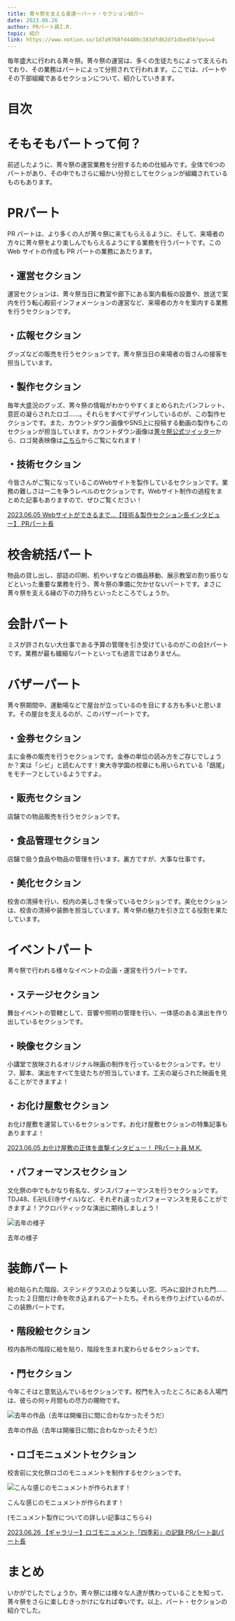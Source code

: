 ```yaml
---
title: 菁々祭を支える者達～パート・セクション紹介～
date: 2023.06.26
author: PRパート員I.R.
topic: 紹介
link: https://www.notion.so/1d7a9768fd4480c383dfd62df1dbed56?pvs=4
---
```


毎年盛大に行われる菁々祭。菁々祭の運営は、多くの生徒たちによって支えられており、その業務はパートによって分担されて行われます。ここでは、パートやその下部組織であるセクションについて、紹介していきます。

# 目次

# そもそもパートって何？

前述したように、菁々祭の運営業務を分担するための仕組みです。全体で6つのパートがあり、その中でもさらに細かい分担としてセクションが組織されているものもあります。

# PRパート

PR パートは、より多くの人が菁々祭に来てもらえるように、そして、来場者の方々に菁々祭をより楽しんでもらえるようにする業務を行うパートです。この Web サイトの作成も PR パートの業務にあたります。

## ・運営セクション

運営セクションは、菁々祭当日に教室や廊下にある案内看板の設置や、放送で案内を行う転心殿前インフォメーションの運営など、来場者の方々を案内する業務を行うセクションです。

## ・広報セクション

グッズなどの販売を行うセクションです。菁々祭当日の来場者の皆さんの接客を担当しています。

## ・製作セクション

毎年大盛況のグッズ、菁々祭の情報がわかりやすくまとめられたパンフレット、意匠の凝らされたロゴ……。それらをすべてデザインしているのが、この製作セクションです。また、カウントダウン画像やSNS上に投稿する動画の製作もこのセクションが担当しています。カウントダウン画像は[菁々祭公式ツイッター](https://x.com/seiseisai_tdj)から、ロゴ発表映像は[こちら](https://youtu.be/7v9g0vJNalM)からご覧になれます！

## ・技術セクション

今皆さんがご覧になっているこのWebサイトを製作しているセクションです。業務の難しさは一二を争うレベルのセクションです。Webサイト制作の過程をまとめた記事もありますので、ぜひご覧ください！

[2023.06.05
Webサイトができるまで...【技術＆製作セクション長インタビュー】
PRパート長](/blog/59/05)

# 校舎統括パート

物品の貸し出し、部誌の印刷、机やいすなどの備品移動、展示教室の割り振りなどといった重要な業務を行う、菁々祭の準備に欠かせないパートです。まさに菁々祭を支える縁の下の力持ちといったところでしょうか。

# 会計パート

ミスが許されない大仕事である予算の管理を引き受けているのがこの会計パートです。業務が最も繊細なパートといっても過言ではありません。

# バザーパート

菁々祭期間中、運動場などで屋台が立っているのを目にする方も多いと思います。その屋台を支えるのが、このバザーパートです。

## ・金券セクション

主に金券の販売を行うセクションです。金券の単位の読み方をご存じでしょうか？実は「シビ」と読むんです！東大寺学園の校章にも用いられている「鴟尾」をモチーフとしているようですよ。

## ・販売セクション

店舗での物品販売を行うセクションです。

## ・食品管理セクション

店舗で扱う食品や物品の管理を行います。裏方ですが、大事な仕事です。

## ・美化セクション

校舎の清掃を行い、校内の美しさを保っているセクションです。美化セクションは、校舎の清掃や装飾を担当しています。菁々祭の魅力を引き立てる役割を果たしています。

# イベントパート

菁々祭で行われる様々なイベントの企画・運営を行うパートです。

## ・ステージセクション

舞台イベントの管轄として、音響や照明の管理を行い、一体感のある演出を作り出しているセクションです。

## ・映像セクション

小講堂で放映されるオリジナル映画の制作を行っているセクションです。セリフ、脚本、演出をすべて生徒たちが担当しています。工夫の凝らされた映画を見ることができますよ！

## ・お化け屋敷セクション

お化け屋敷を運営しているセクションです。お化け屋敷セクションの特集記事もありますよ！

[2023.06.05
お化け屋敷の正体を直撃インタビュー！
PRパート員 M.K.](/blog/59/04)

## ・パフォーマンスセクション

文化祭の中でもかなり有名な、ダンスパフォーマンスを行うセクションです。TDJ48、E卍ILE(寺ザイル)など、それぞれ違ったパフォーマンスを見ることができますよ！アクロバティックな演出に期待しましょう！

![去年の様子](image.png)

去年の様子

# 装飾パート

絵の貼られた階段、ステンドグラスのような美しい窓、巧みに設計された門……たった２日間だけ命を吹き込まれるアートたち。それらを作り上げているのが、この装飾パートです。

## ・階段絵セクション

校内各所の階段に絵を貼り、階段を生まれ変わらせるセクションです。

## ・門セクション

今年こそはと意気込んでいるセクションです。校門を入ったところにある入場門は、彼らの何ヶ月間もの尽力の賜物です。

![去年の作品（去年は開催日に間に合わなかったそうだ）](image%201.png)

去年の作品（去年は開催日に間に合わなかったそうだ）

## ・ロゴモニュメントセクション

校舎前に文化祭ロゴのモニュメントを制作するセクションです。

![こんな感じのモニュメントが作られます！](image%202.png)

こんな感じのモニュメントが作られます！

(モニュメント製作についての詳しい記事はこちら↓)

[2023.06.26
【ギャラリー】ロゴモニュメント「四季彩」の記録
PRパート副パート長](/blog/59/09)

# まとめ

いかがでしたでしょうか。菁々祭には様々な人達が携わっていることを知って、菁々祭をさらに楽しむきっかけになれば幸いです。以上、パート・セクションの紹介でした。
